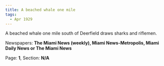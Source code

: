 ```yaml
---  
title: A beached whale one mile  
tags:  
  - Apr 1929  
---  
```

  
A beached whale one mile south of Deerfield draws sharks and riflemen.  
  
Newspapers: **The Miami News (weekly), Miami News-Metropolis, Miami Daily News or The Miami News**  
  
Page: **1**, Section: **N/A** 
